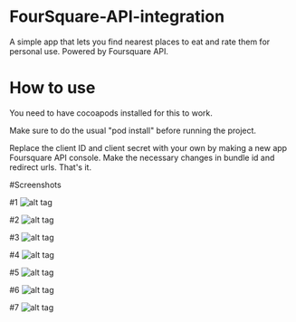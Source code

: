 # FourSquare-API-integration
A simple app that lets you find nearest places to eat and rate them for personal use. Powered by Foursquare API.

# How to use
You need to have cocoapods installed for this to work.

Make sure to do the usual "pod install" before running the project.

Replace the client ID and client secret with your own by making a new app Foursquare API console. Make the necessary changes in bundle id and redirect urls.
That's it.



#Screenshots



#1
![alt tag](https://github.com/umarF/Flickr-API-integration/blob/master/IMG_3541.PNG)



#2
![alt tag](https://github.com/umarF/Flickr-API-integration/blob/master/IMG_3542.PNG)




#3
![alt tag](https://github.com/umarF/Flickr-API-integration/blob/master/IMG_3543.PNG)




#4
![alt tag](https://github.com/umarF/Flickr-API-integration/blob/master/IMG_3546.PNG)




#5
![alt tag](https://github.com/umarF/Flickr-API-integration/blob/master/IMG_3547.PNG)




#6
![alt tag](https://github.com/umarF/Flickr-API-integration/blob/master/IMG_3548.PNG)




#7
![alt tag](https://github.com/umarF/Flickr-API-integration/blob/master/IMG_3549.PNG)

